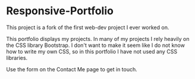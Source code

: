 # Responsive-Portfolio

This project is a fork of the first web-dev project I ever worked on.

This portfolio displays my projects. In many of my projects I rely heavily on the CSS library Bootstrap. I don't want to make it seem like I do not know how to write my own CSS, so in this portfolio I have not used any CSS libraries.

Use the form on the Contact Me page to get in touch. 
